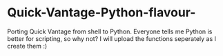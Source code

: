 # Quick-Vantage-Python-flavour-
Porting Quick Vantage from shell to Python. Everyone tells me Python is better for scripting, so why not?
I will upload the functions seperately as I create them :)
